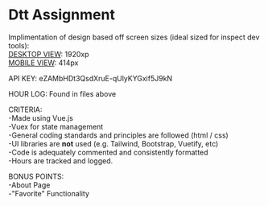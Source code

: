 # Dtt Assignment

Implimentation of design based off screen sizes (ideal sized for inspect dev tools): <br>
[DESKTOP VIEW](https://overflow.io/s/SQY91U3K/?node=a1b1f199): 1920xp <br>
[MOBILE VIEW](https://overflow.io/s/SQY91U3K/?node=08a536d0): 414px <br>

API KEY: eZAMbHDt3QsdXruE-qUlyKYGxif5J9kN

HOUR LOG: Found in files above 

CRITERIA: <br>
-Made using Vue.js <br> 
-Vuex for state management <br> 
-General coding standards and principles are followed (html / css) <br> 
-UI libraries are **not** used (e.g. Tailwind, Bootstrap, Vuetify, etc) <br> 
-Code is adequately commented and consistently formatted <br> 
-Hours are tracked and logged. <br>

BONUS POINTS: <br>
-About Page<br> 
-"Favorite" Functionality<br> 
